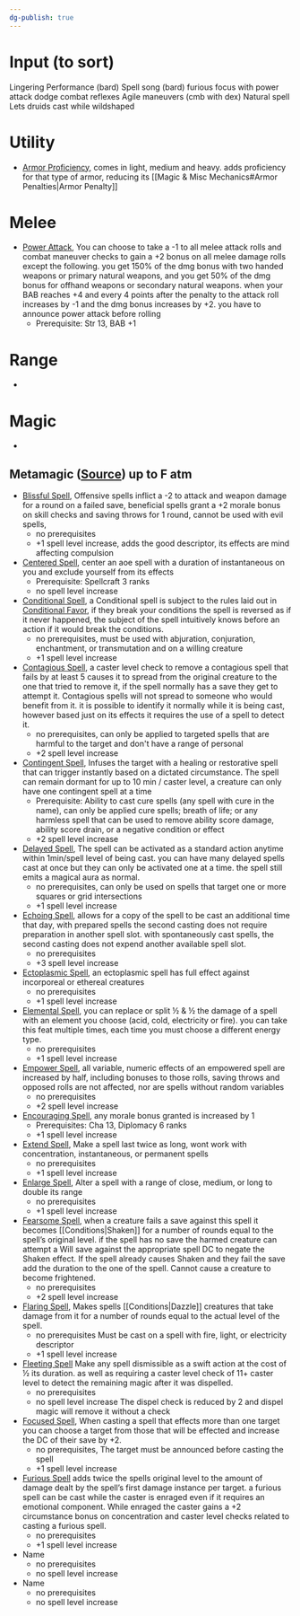```yaml
---
dg-publish: true
---
```

# Input (to sort)
Lingering Performance (bard)
Spell song (bard)
furious focus with power attack
dodge 
combat reflexes
Agile maneuvers (cmb with dex)
Natural spell Lets druids cast while wildshaped

# Utility
- [Armor Proficiency](https://www.aonprd.com/FeatDisplay.aspx?ItemName=Armor%20Proficiency,%20Light), comes in light, medium and heavy. adds proficiency for that type of armor, reducing its [[Magic & Misc Mechanics#Armor Penalties|Armor Penalty]] 
# Melee
- [Power Attack](https://www.aonprd.com/FeatDisplay.aspx?ItemName=Power%20Attack), You can choose to take a -1 to all melee attack rolls and combat maneuver checks to gain a +2 bonus on all melee damage rolls except the following. you get 150% of the dmg bonus with two handed weapons or primary natural weapons, and you get 50% of the dmg bonus for offhand weapons or secondary natural weapons. when your BAB reaches +4 and every 4 points after the penalty to the attack roll increases by -1 and the dmg bonus increases by +2. you have to announce power attack before rolling
	- Prerequisite: Str 13, BAB +1
# Range
- 
# Magic
- 
## Metamagic ([Source](https://www.aonprd.com/Feats.aspx?Category=Metamagic)) up to F atm
- [Blissful Spell](https://www.aonprd.com/FeatDisplay.aspx?ItemName=Blissful%20Spell), Offensive spells inflict a -2 to attack and weapon damage for a round on a failed save, beneficial spells grant a +2 morale bonus on skill checks and saving throws for 1 round, cannot be used with evil spells, 
	- no prerequisites
	- +1 spell level increase, adds the good descriptor, its effects are mind affecting compulsion
- [Centered Spell](https://www.aonprd.com/FeatDisplay.aspx?ItemName=Centered%20Spell), center an aoe spell with a duration of instantaneous on you and exclude yourself from its effects
	- Prerequisite: Spellcraft 3 ranks
	- no spell level increase
- [Conditional Spell](https://www.aonprd.com/FeatDisplay.aspx?ItemName=Conditional%20Spell),  a Conditional spell is subject to the rules laid out in [Conditional Favor](https://www.aonprd.com/SpellDisplay.aspx?ItemName=Conditional%20Favor), if they break your conditions the spell is reversed as if it never happened, the subject of the spell intuitively knows before an action if it would break the conditions.
	- no prerequisites, must be used with abjuration, conjuration, enchantment, or transmutation and on a willing creature
	- +1 spell level increase
- [Contagious Spell](https://www.aonprd.com/FeatDisplay.aspx?ItemName=Contagious%20Spell), a caster level check to remove a contagious spell that fails by at least 5 causes it to spread from the original creature to the one that tried to remove it, if the spell normally has a save they get to attempt it. Contagious spells will not spread to someone who would benefit from it. it is possible to identify it normally while it is being cast, however based just on its effects it requires the use of a spell to detect it.
	- no prerequisites, can only be applied to targeted spells that are harmful to the target and don't have a range of personal
	- +2 spell level increase
- [Contingent Spell](https://www.aonprd.com/FeatDisplay.aspx?ItemName=Contingent%20Spell), Infuses the target with a healing or restorative spell that can trigger instantly based on a dictated circumstance. The spell can remain dormant for up to 10 min / caster level, a creature can only have one contingent spell at a time
	- Prerequisite: Ability to cast cure spells (any spell with cure in the name), can only be applied cure spells; breath of life; or any harmless spell that can be used to remove ability score damage, ability score drain, or a negative condition or effect 
	- +2 spell level increase 
- [Delayed Spell](https://www.aonprd.com/FeatDisplay.aspx?ItemName=Delayed%20Spell), The spell can be activated as a standard action anytime within 1min/spell level of being cast. you can have many delayed spells cast at once but they can only be activated one at a time. the spell still emits a magical aura as normal.
	- no prerequisites, can only be used on spells that target one or more squares or grid intersections
	- +1 spell level increase
- [Echoing Spell](https://www.aonprd.com/FeatDisplay.aspx?ItemName=Echoing%20Spell), allows for a copy of the spell to be cast an additional time that day, with prepared spells the second casting does not require preparation in another spell slot. with spontaneously cast spells, the second casting does not expend another available spell slot.
	- no prerequisites
	- +3 spell level increase
- [Ectoplasmic Spell](https://www.aonprd.com/FeatDisplay.aspx?ItemName=Ectoplasmic%20Spell), an ectoplasmic spell has full effect against incorporeal or ethereal creatures
	- no prerequisites
	- +1 spell level increase
- [Elemental Spell](https://www.aonprd.com/FeatDisplay.aspx?ItemName=Elemental%20Spell), you can replace or split ½ & ½ the damage of a spell with an element you choose (acid, cold, electricity or fire). you can take this feat multiple times, each time you must choose a different energy type.
	- no prerequisites
	- +1 spell level increase
- [Empower Spell](https://www.aonprd.com/FeatDisplay.aspx?ItemName=Empower%20Spell), all variable, numeric effects of an empowered spell are increased by half, including bonuses to those rolls, saving throws and opposed rolls are not affected, nor are spells without random variables
	- no prerequisites
	- +2 spell level increase
- [Encouraging Spell](https://www.aonprd.com/FeatDisplay.aspx?ItemName=Encouraging%20Spell), any morale bonus granted is increased by 1
	- Prerequisites: Cha 13, Diplomacy 6 ranks
	- +1 spell level increase
- [Extend Spell](https://www.aonprd.com/FeatDisplay.aspx?ItemName=Extend%20Spell), Make a spell last twice as long, wont work with concentration, instantaneous, or permanent spells
	- no prerequisites
	- +1 spell level increase
-  [Enlarge Spell](https://www.aonprd.com/FeatDisplay.aspx?ItemName=Enlarge%20Spell), Alter a spell with a range of close, medium, or long to double its range
	- no prerequisites
	- +1 spell level increase
- [Fearsome Spell](https://www.aonprd.com/FeatDisplay.aspx?ItemName=Fearsome%20Spell), when a creature fails a save against this spell it becomes [[Conditions|Shaken]] for a number of rounds equal to the spell’s original level. if the spell has no save the harmed creature can attempt a Will save against the appropriate spell DC to negate the Shaken effect. If the spell already causes Shaken and they fail the save add the duration to the one of the spell. Cannot cause a creature to become frightened.
	- no prerequisites
	- +2 spell level increase
- [Flaring Spell](https://www.aonprd.com/FeatDisplay.aspx?ItemName=Flaring%20Spell), Makes spells [[Conditions|Dazzle]] creatures that take damage from it for a number of rounds equal to the actual level of the spell.
	- no prerequisites Must be cast on a spell with fire, light, or electricity descriptor
	- +1 spell level increase
- [Fleeting Spell](https://www.d20pfsrd.com/feats/metamagic-feats/fleeting-spell-metamagic/) Make any spell dismissible as a swift action at the cost of ½ its duration. as well as requiring a caster level check of 11+ caster level to detect the remaining magic after it was dispelled. 
	- no prerequisites
	- no spell level increase The dispel check is reduced by 2 and dispel magic will remove it without a check
- [Focused Spell](https://www.aonprd.com/FeatDisplay.aspx?ItemName=Focused%20Spell), When casting a spell that effects more than one target you can choose a target from those that will be effected and increase the DC of their save by +2. 
	- no prerequisites, The target must be announced before casting the spell
	- +1 spell level increase
- [Furious Spell](https://www.aonprd.com/FeatDisplay.aspx?ItemName=Furious%20Spell) adds twice the spells original level to the amount of damage dealt by the spell’s first damage instance per target. a furious spell can be cast while the caster is enraged even if it requires an emotional component. While enraged the caster gains a +2 circumstance bonus on concentration and caster level checks related to casting a furious spell.
	- no prerequisites
	- +1 spell level increase
- Name
	- no prerequisites
	- no spell level increase
- Name
	- no prerequisites
	- no spell level increase


